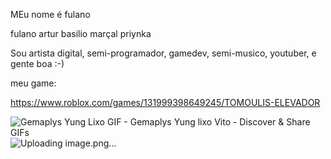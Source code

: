 MEu nome é fulano

fulano artur basilio marçal priynka

Sou artista digital, semi-programador, gamedev, semi-musico, youtuber, e gente boa :-)

meu game:

https://www.roblox.com/games/131999398649245/TOMOULIS-ELEVADOR

<img src="https://media.tenor.com/wGlTN7gX7a0AAAAM/gemaplys.gif" alt="Gemaplys Yung Lixo GIF - Gemaplys Yung lixo Vito - Discover &amp; Share GIFs"/>![Uploading image.png…]()
